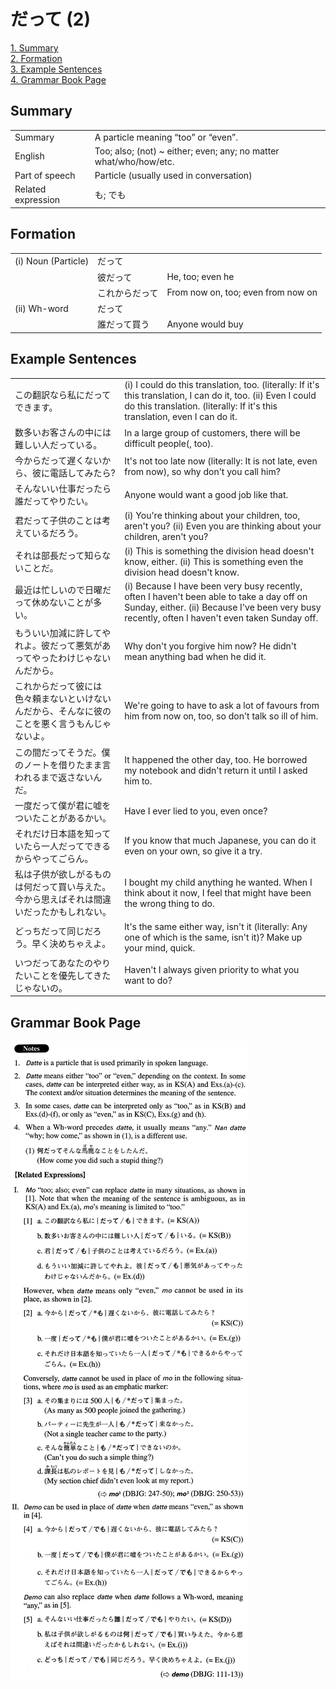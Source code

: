 # だって (2)

[1. Summary](#summary)<br>
[2. Formation](#formation)<br>
[3. Example Sentences](#example-sentences)<br>
[4. Grammar Book Page](#grammar-book-page)<br>


## Summary

<table><tr>   <td>Summary</td>   <td>A particle meaning “too” or “even”.</td></tr><tr>   <td>English</td>   <td>Too; also; (not) ~ either; even; any; no matter what/who/how/etc.</td></tr><tr>   <td>Part of speech</td>   <td>Particle (usually used in conversation)</td></tr><tr>   <td>Related expression</td>   <td>も; でも</td></tr></table>

## Formation

<table class="table"><tbody><tr class="tr head"><td class="td"><span class="numbers">(i)</span> <span class="bold">Noun (Particle)</span> </td><td class="td"><span class="concept">だって</span></td><td class="td"></td></tr><tr class="tr"><td class="td"></td><td class="td"><span>彼</span><span class="concept">だって</span></td><td class="td"><span>He, too; even he</span></td></tr><tr class="tr"><td class="td"></td><td class="td"><span>これから</span><span class="concept">だって</span></td><td class="td"><span>From now on, too; even from now on</span></td></tr><tr class="tr head"><td class="td"><span class="numbers">(ii)</span> <span class="bold">Wh-word</span></td><td class="td"><span class="concept">だって</span></td><td class="td"></td></tr><tr class="tr"><td class="td"></td><td class="td"><span>誰</span><span class="concept">だって</span><span>買う</span></td><td class="td"><span>Anyone would buy</span></td></tr></tbody></table>

## Example Sentences

<table><tr>   <td>この翻訳なら私にだってできます。</td>   <td>(i) I could do this translation, too. (literally: If it's this translation, I can do it, too. (ii) Even I could do this translation. (literally: If it's this translation, even I can do it.</td></tr><tr>   <td>数多いお客さんの中には難しい人だっている。</td>   <td>In a large group of customers, there will be difficult people(, too).</td></tr><tr>   <td>今からだって遅くないから、彼に電話してみたら?</td>   <td>It's not too late now (literally: It is not late, even from now), so why don't you call him?</td></tr><tr>   <td>そんないい仕事だったら誰だってやりたい。</td>   <td>Anyone would want a good job like that.</td></tr><tr>   <td>君だって子供のことは考えているだろう。</td>   <td>(i) You're thinking about your children, too, aren't you? (ii) Even you are thinking about your children, aren't you?</td></tr><tr>   <td>それは部長だって知らないことだ。</td>   <td>(i) This is something the division head doesn't know, either. (ii) This is something even the division head doesn't know.</td></tr><tr>   <td>最近は忙しいので日曜だって休めないことが多い。</td>   <td>(i) Because I have been very busy recently, often I haven't been able to take a day off on Sunday, either. (ii) Because I've been very busy recently, often I haven't even taken Sunday off.</td></tr><tr>   <td>もういい加減に許してやれよ。彼だって悪気があってやったわけじゃないんだから。</td>   <td>Why don't you forgive him now? He didn't mean anything bad when he did it.</td></tr><tr>   <td>これからだって彼には色々頼まないといけないんだから、そんなに彼のことを悪く言うもんじゃないよ。</td>   <td>We're going to have to ask a lot of favours from him from now on, too, so don't talk so ill of him.</td></tr><tr>   <td>この間だってそうだ。僕のノートを借りたまま言われるまで返さないんだ。</td>   <td>It happened the other day, too. He borrowed my notebook and didn't return it until I asked him to.</td></tr><tr>   <td>一度だって僕が君に嘘をついたことがあるかい。</td>   <td>Have I ever lied to you, even once?</td></tr><tr>   <td>それだけ日本語を知っていたら一人だってできるからやってごらん。</td>   <td>If you know that much Japanese, you can do it even on your own, so give it a try.</td></tr><tr>   <td>私は子供が欲しがるものは何だって買い与えた。今から思えばそれは間違いだったかもしれない。</td>   <td>I bought my child anything he wanted. When I think about it now, I feel that might have been the wrong thing to do.</td></tr><tr>   <td>どっちだって同じだろう。早く決めちゃえよ。</td>   <td>lt's the same either way, isn't it (literally: Any one of which is the same, isn't it)? Make up your mind, quick.</td></tr><tr>   <td>いつだってあなたのやりたいことを優先してきたじゃないの。</td>   <td>Haven't I always given priority to what you want to do?</td></tr></table>

## Grammar Book Page

![](../img/Advancedだって2.png)

